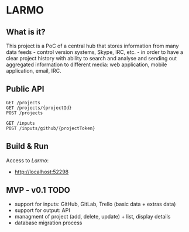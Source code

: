 # LARMO

## What is it?

This project is a PoC of a central hub that stores information from many data feeds - control version systems, Skype, IRC, etc. - in order to have a clear project history with ability to search and analyse and sending out aggregated information to different media: web application, mobile application, email, IRC.

## Public API

```
GET /projects
GET /projects/{projectId}
POST /projects

GET /inputs
POST /inputs/github/{projectToken}
```

## Build & Run

Access to *Larmo*:

- [http://localhost:52298](http://localhost:52298)

## MVP - v0.1 TODO

- support for inputs: GitHub, GitLab, Trello (basic data + extras data)
- support for output: API
- managment of project (add, delete, update) + list, display details
- database migration process